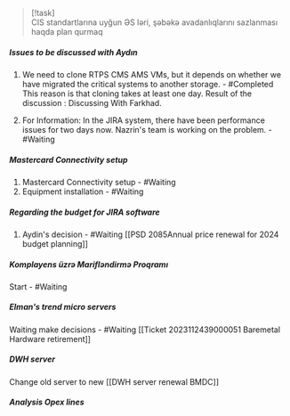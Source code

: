 

>[!task]  
>CIS standartlarına uyğun ƏS ləri, şəbəkə avadanlıqlarını sazlanması haqda plan qurmaq


##### Issues to be discussed with Aydın
1. We need to clone RTPS CMS AMS VMs, but it depends on whether we have migrated the critical systems to another storage. - #Completed 
This reason is that cloning takes at least one day. 
Result of the discussion  : Discussing With Farkhad. 

2. For Information: In the JIRA system, there have been performance issues for two days now. Nazrin's team is working on the problem. - #Waiting 
##### Mastercard Connectivity setup
1. Mastercard Connectivity setup - #Waiting 
2. Equipment installation - #Waiting 

##### Regarding the budget for JIRA software
1. Aydin's decision - #Waiting 
[[PSD 2085Annual price renewal for 2024 budget planning]]

##### Komplayens üzrə Marifləndirmə Proqramı
Start - #Waiting 

##### Elman's trend micro servers 
Waiting make decisions - #Waiting 
[[Ticket 2023112439000051 Baremetal Hardware retirement]]

##### DWH server
Change old server to new
[[DWH server renewal  BMDC]]

##### Analysis Opex lines





